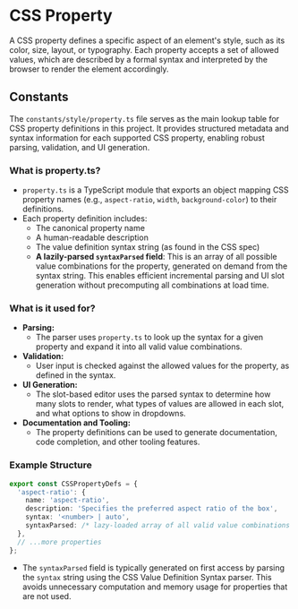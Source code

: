 # CSS Property

A CSS property defines a specific aspect of an element's style, such as its color, size, layout, or typography. Each property accepts a set of allowed values, which are described by a formal syntax and interpreted by the browser to render the element accordingly.

## Constants
The `constants/style/property.ts` file serves as the main lookup table for CSS property definitions in this project. It provides structured metadata and syntax information for each supported CSS property, enabling robust parsing, validation, and UI generation.

### What is property.ts?

- `property.ts` is a TypeScript module that exports an object mapping CSS property names (e.g., `aspect-ratio`, `width`, `background-color`) to their definitions.
- Each property definition includes:
  - The canonical property name
  - A human-readable description
  - The value definition syntax string (as found in the CSS spec)
  - **A lazily-parsed `syntaxParsed` field**: This is an array of all possible value combinations for the property, generated on demand from the syntax string. This enables efficient incremental parsing and UI slot generation without precomputing all combinations at load time.

### What is it used for?

- **Parsing:**
  - The parser uses `property.ts` to look up the syntax for a given property and expand it into all valid value combinations.
- **Validation:**
  - User input is checked against the allowed values for the property, as defined in the syntax.
- **UI Generation:**
  - The slot-based editor uses the parsed syntax to determine how many slots to render, what types of values are allowed in each slot, and what options to show in dropdowns.
- **Documentation and Tooling:**
  - The property definitions can be used to generate documentation, code completion, and other tooling features.

### Example Structure

```ts
export const CSSPropertyDefs = {
  'aspect-ratio': {
    name: 'aspect-ratio',
    description: 'Specifies the preferred aspect ratio of the box',
    syntax: '<number> | auto',
    syntaxParsed: /* lazy-loaded array of all valid value combinations */
  },
  // ...more properties
};
```

- The `syntaxParsed` field is typically generated on first access by parsing the `syntax` string using the CSS Value Definition Syntax parser. This avoids unnecessary computation and memory usage for properties that are not used.

